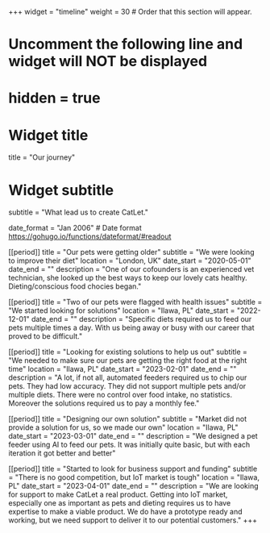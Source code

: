 +++
widget = "timeline"
weight = 30  # Order that this section will appear.

# Uncomment the following line and widget will NOT be displayed
# hidden = true

# Widget title
title = "Our journey"
# Widget subtitle
subtitle = "What lead us to create CatLet."

date_format = "Jan 2006" # Date format https://gohugo.io/functions/dateformat/#readout

[[period]]
  title = "Our pets were getting older"
  subtitle = "We were looking to improve their diet"
  location = "London, UK"
  date_start = "2020-05-01"
  date_end = ""
  description = "One of our cofounders is an experienced vet technician, she looked up the best ways to keep our lovely cats healthy. Dieting/conscious food chocies began."

[[period]]
  title = "Two of our pets were flagged with health issues"
  subtitle = "We started looking for solutions"
  location = "Ilawa, PL"
  date_start = "2022-12-01"
  date_end = ""
  description = "Specific diets required us to feed our pets multiple times a day. With us being away or busy with our career that proved to be difficult."

[[period]]
  title = "Looking for existing solutions to help us out"
  subtitle = "We needed to make sure our pets are getting the right food at the right time"
  location = "Ilawa, PL"
  date_start = "2023-02-01"
  date_end = ""
  description = "A lot, if not all, automated feeders required us to chip our pets. They had low accuracy. They did not support multiple pets and/or multiple diets. There were no control over food intake, no statistics. Moreover the solutions required us to pay a monthly fee."


[[period]]
  title = "Designing our own solution"
  subtitle = "Market did not provide a solution for us, so we made our own"
  location = "Ilawa, PL"
  date_start = "2023-03-01"
  date_end = ""
  description = "We designed a pet feeder using AI to feed our pets. It was initially quite basic, but with each iteration it got better and better"

[[period]]
  title = "Started to look for business support and funding"
  subtitle = "There is no good competition, but IoT market is tough"
  location = "Ilawa, PL"
  date_start = "2023-04-01"
  date_end = ""
  description = "We are looking for support to make CatLet a real product. Getting into IoT market, especially one as important as pets and dieting requires us to have expertise to make a viable product. We do have a prototype ready and working, but we need support to deliver it to our potential customers."
+++
